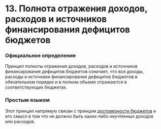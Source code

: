 # 13. Полнота отражения доходов, расходов и источников финансирования дефицитов бюджетов

### Официальное определение

Принцип полноты отражения доходов, расходов и источников финансирования дефицитов бюджетов означает, что все доходы, расходы и источники финансирования дефицитов бюджетов в обязательном порядке и в полном объеме отражаются в соответствующих бюджетах.

### Простым языком

Этот принцип напрямую связан с принцом [достоверности бюджетов](9.-dostovernost-byudzheta.md) и его смысл в том что не должно быть каких-либо неучтенных доходов или расходов.

